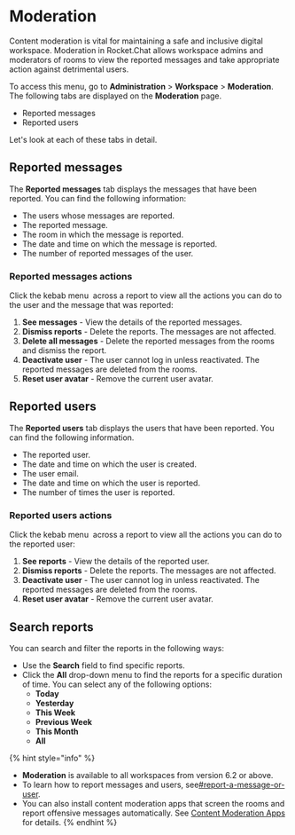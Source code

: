 # Moderation

Content moderation is vital for maintaining a safe and inclusive digital workspace. Moderation in Rocket.Chat allows workspace admins and moderators of rooms to view the reported messages and take appropriate action against detrimental users.&#x20;

To access this menu, go to **Administration** > **Workspace** > **Moderation**. The following tabs are displayed on the **Moderation** page.

* Reported messages
* Reported users

Let's look at each of these tabs in detail.

## Reported messages

The **Reported messages** tab displays the messages that have been reported. You can find the following information:

* The users whose messages are reported.
* The reported message.
* The room in which the message is reported.
* The date and time on which the message is reported.
* The number of reported messages of the user.

### Reported messages actions

Click the kebab menu <img src="../../.gitbook/assets/image (1) (2).png" alt="" data-size="line"> across a report to view all the actions you can do to the user and the message that was reported:

1. **See messages** - View the details of the reported messages.
2. **Dismiss reports** - Delete the reports. The messages are not affected.
3. **Delete all messages** - Delete the reported messages from the rooms and dismiss the report.
4. **Deactivate user** - The user cannot log in unless reactivated. The reported messages are deleted from the rooms.
5. **Reset user avatar** - Remove the current user avatar.

## Reported users

The **Reported users** tab displays the users that have been reported. You can find the following information.

* The reported user.
* The date and time on which the user is created.
* The user email.
* The date and time on which the user is reported.
* The number of times the user is reported.

### Reported users actions

Click the kebab menu <img src="../../.gitbook/assets/image (1) (2).png" alt="" data-size="line"> across a report to view all the actions you can do to the reported user:

1. **See reports** - View the details of the reported user.
2. **Dismiss reports** - Delete the reports. The messages are not affected.
3. **Deactivate user** - The user cannot log in unless reactivated. The reported messages are deleted from the rooms.
4. **Reset user avatar** - Remove the current user avatar.

## Search reports

You can search and filter the reports in the following ways:

* Use the **Search** field to find specific reports.
* Click the **All** drop-down menu to find the reports for a specific duration of time. You can select any of the following options:
  * **Today**
  * **Yesterday**
  * **This Week**
  * **Previous Week**
  * **This Month**
  * **All**

{% hint style="info" %}
* **Moderation** is available to all workspaces from version 6.2 or above.
* To learn how to report messages and users, see[#report-a-message-or-user](../user-guides/messages/message-actions.md#report-a-message-or-user "mention").
* You can also install content moderation apps that screen the rooms and report offensive messages automatically. See [Content Moderation Apps](https://docs.rocket.chat/extend-rocket.chat-capabilities/rocket.chat-marketplace/rocket.chat-public-apps-guides/content-moderation-apps) for details.
{% endhint %}
